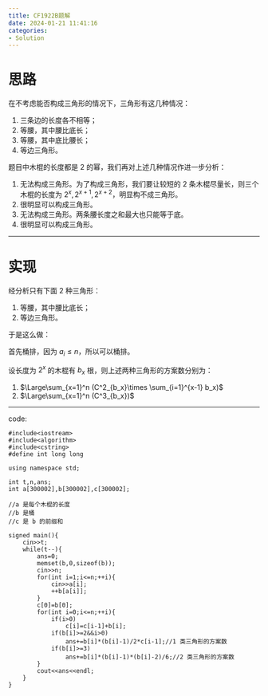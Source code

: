 ```yaml
---
title: CF1922B题解
date: 2024-01-21 11:41:16
categories:
- Solution
---
```


# 思路

在不考虑能否构成三角形的情况下，三角形有这几种情况：

1. 三条边的长度各不相等；
2. 等腰，其中腰比底长；
3. 等腰，其中底比腰长；
4. 等边三角形。

题目中木棍的长度都是 $2$ 的幂，我们再对上述几种情况作进一步分析：

1. 无法构成三角形。为了构成三角形，我们要让较短的 $2$ 条木棍尽量长，则三个木棍的长度为 $2^x,2^{x+1},2^{x+2}$，明显构不成三角形。
2. 很明显可以构成三角形。
3. 无法构成三角形。两条腰长度之和最大也只能等于底。
4. 很明显可以构成三角形。

<!--more-->

---

# 实现

经分析只有下面 $2$ 种三角形：

1. 等腰，其中腰比底长；
2. 等边三角形。

于是这么做：

首先桶排，因为 $a_i \le n$，所以可以桶排。

设长度为 $2^x$ 的木棍有 $b_x$ 根，则上述两种三角形的方案数分别为：

1. $\Large\sum_{x=1}^n (C^2_{b_x}\times \sum_{i=1}^{x-1} b_x)$
2. $\Large\sum_{x=1}^n (C^3_{b_x})$

---

code:

```
#include<iostream>
#include<algorithm>
#include<cstring>
#define int long long

using namespace std;

int t,n,ans;
int a[300002],b[300002],c[300002];

//a 是每个木棍的长度
//b 是桶
//c 是 b 的前缀和

signed main(){
	cin>>t;
	while(t--){
		ans=0;
		memset(b,0,sizeof(b));
		cin>>n;
		for(int i=1;i<=n;++i){
			cin>>a[i];
			++b[a[i]];
		}
		c[0]=b[0];
		for(int i=0;i<=n;++i){
			if(i>0)
				c[i]=c[i-1]+b[i];
			if(b[i]>=2&&i>0)
				ans+=b[i]*(b[i]-1)/2*c[i-1];//1 类三角形的方案数
			if(b[i]>=3)
				ans+=b[i]*(b[i]-1)*(b[i]-2)/6;//2 类三角形的方案数
		}
		cout<<ans<<endl;
	}
}
```

